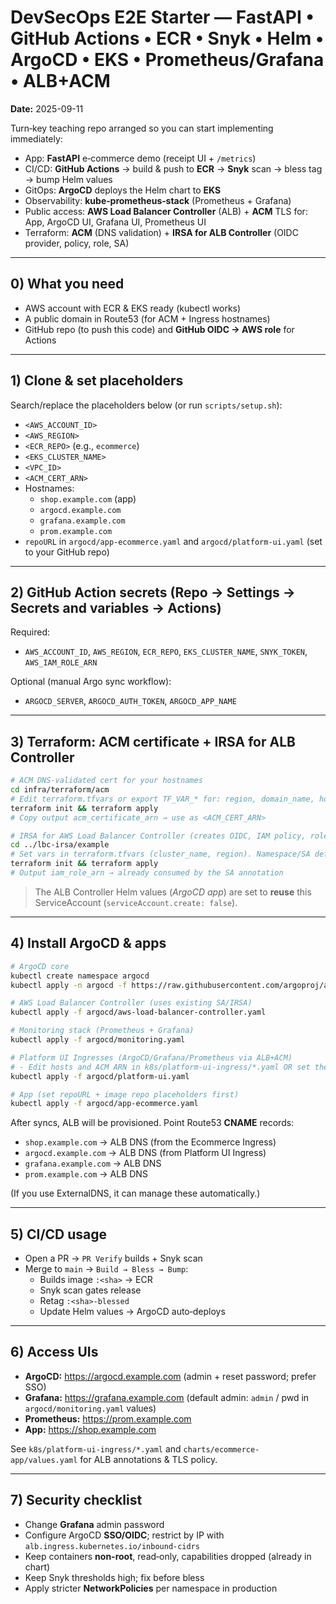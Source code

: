 # DevSecOps E2E Starter — FastAPI • GitHub Actions • ECR • Snyk • Helm • ArgoCD • EKS • Prometheus/Grafana • ALB+ACM
**Date:** 2025-09-11

Turn‑key teaching repo arranged so you can start implementing immediately:

- App: **FastAPI** e‑commerce demo (receipt UI + `/metrics`)
- CI/CD: **GitHub Actions** → build & push to **ECR** → **Snyk** scan → bless tag → bump Helm values
- GitOps: **ArgoCD** deploys the Helm chart to **EKS**
- Observability: **kube‑prometheus‑stack** (Prometheus + Grafana)
- Public access: **AWS Load Balancer Controller** (ALB) + **ACM** TLS for: App, ArgoCD UI, Grafana UI, Prometheus UI
- Terraform: **ACM** (DNS validation) + **IRSA for ALB Controller** (OIDC provider, policy, role, SA)

---

## 0) What you need
- AWS account with ECR & EKS ready (kubectl works)
- A public domain in Route53 (for ACM + Ingress hostnames)
- GitHub repo (to push this code) and **GitHub OIDC → AWS role** for Actions

---

## 1) Clone & set placeholders
Search/replace the placeholders below (or run `scripts/setup.sh`):
- `<AWS_ACCOUNT_ID>`
- `<AWS_REGION>`
- `<ECR_REPO>` (e.g., `ecommerce`)
- `<EKS_CLUSTER_NAME>`
- `<VPC_ID>`
- `<ACM_CERT_ARN>`
- Hostnames:
  - `shop.example.com` (app)
  - `argocd.example.com`
  - `grafana.example.com`
  - `prom.example.com`
- `repoURL` in `argocd/app-ecommerce.yaml` and `argocd/platform-ui.yaml` (set to your GitHub repo)

---

## 2) GitHub Action secrets (Repo → Settings → Secrets and variables → Actions)
Required:
- `AWS_ACCOUNT_ID`, `AWS_REGION`, `ECR_REPO`, `EKS_CLUSTER_NAME`, `SNYK_TOKEN`, `AWS_IAM_ROLE_ARN`

Optional (manual Argo sync workflow):
- `ARGOCD_SERVER`, `ARGOCD_AUTH_TOKEN`, `ARGOCD_APP_NAME`

---

## 3) Terraform: ACM certificate + IRSA for ALB Controller
```bash
# ACM DNS-validated cert for your hostnames
cd infra/terraform/acm
# Edit terraform.tfvars or export TF_VAR_* for: region, domain_name, hosted_zone_id
terraform init && terraform apply
# Copy output acm_certificate_arn → use as <ACM_CERT_ARN>

# IRSA for AWS Load Balancer Controller (creates OIDC, IAM policy, role, SA)
cd ../lbc-irsa/example
# Set vars in terraform.tfvars (cluster_name, region). Namespace/SA default to kube-system/aws-load-balancer-controller
terraform init && terraform apply
# Output iam_role_arn → already consumed by the SA annotation
```

> The ALB Controller Helm values (_ArgoCD app_) are set to **reuse** this ServiceAccount (`serviceAccount.create: false`).

---

## 4) Install ArgoCD & apps
```bash
# ArgoCD core
kubectl create namespace argocd
kubectl apply -n argocd -f https://raw.githubusercontent.com/argoproj/argo-cd/stable/manifests/install.yaml

# AWS Load Balancer Controller (uses existing SA/IRSA)
kubectl apply -f argocd/aws-load-balancer-controller.yaml

# Monitoring stack (Prometheus + Grafana)
kubectl apply -f argocd/monitoring.yaml

# Platform UI Ingresses (ArgoCD/Grafana/Prometheus via ALB+ACM)
# - Edit hosts and ACM ARN in k8s/platform-ui-ingress/*.yaml OR set them with scripts/setup.sh
kubectl apply -f argocd/platform-ui.yaml

# App (set repoURL + image repo placeholders first)
kubectl apply -f argocd/app-ecommerce.yaml
```

After syncs, ALB will be provisioned. Point Route53 **CNAME** records:
- `shop.example.com` → ALB DNS (from the Ecommerce Ingress)
- `argocd.example.com` → ALB DNS (from Platform UI Ingress)
- `grafana.example.com` → ALB DNS
- `prom.example.com` → ALB DNS

(If you use ExternalDNS, it can manage these automatically.)

---

## 5) CI/CD usage
- Open a PR → `PR Verify` builds + Snyk scan
- Merge to `main` → `Build → Bless → Bump`:
  - Builds image `:<sha>` → ECR
  - Snyk scan gates release
  - Retag `:<sha>-blessed`
  - Update Helm values → ArgoCD auto‑deploys

---

## 6) Access UIs
- **ArgoCD:** https://argocd.example.com (admin + reset password; prefer SSO)
- **Grafana:** https://grafana.example.com (default admin: `admin` / pwd in `argocd/monitoring.yaml` values)
- **Prometheus:** https://prom.example.com
- **App:** https://shop.example.com

See `k8s/platform-ui-ingress/*.yaml` and `charts/ecommerce-app/values.yaml` for ALB annotations & TLS policy.

---

## 7) Security checklist
- Change **Grafana** admin password
- Configure ArgoCD **SSO/OIDC**; restrict by IP with `alb.ingress.kubernetes.io/inbound-cidrs`
- Keep containers **non-root**, read‑only, capabilities dropped (already in chart)
- Keep Snyk thresholds high; fix before bless
- Apply stricter **NetworkPolicies** per namespace in production
